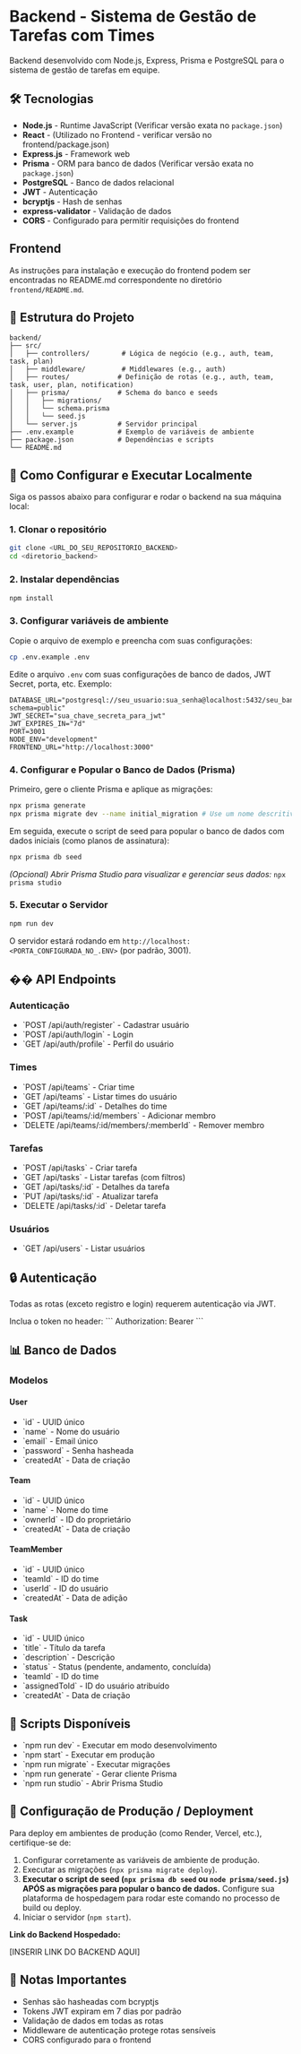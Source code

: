 # Backend - Sistema de Gestão de Tarefas com Times

Backend desenvolvido com Node.js, Express, Prisma e PostgreSQL para o sistema de gestão de tarefas em equipe.

## 🛠️ Tecnologias

- **Node.js** - Runtime JavaScript (Verificar versão exata no `package.json`)
- **React** - (Utilizado no Frontend - verificar versão no frontend/package.json)
- **Express.js** - Framework web
- **Prisma** - ORM para banco de dados (Verificar versão exata no `package.json`)
- **PostgreSQL** - Banco de dados relacional
- **JWT** - Autenticação
- **bcryptjs** - Hash de senhas
- **express-validator** - Validação de dados
- **CORS** - Configurado para permitir requisições do frontend

## Frontend

As instruções para instalação e execução do frontend podem ser encontradas no README.md correspondente no diretório `frontend/README.md`.

## 📁 Estrutura do Projeto

```
backend/
├── src/
│   ├── controllers/        # Lógica de negócio (e.g., auth, team, task, plan)
│   ├── middleware/         # Middlewares (e.g., auth)
│   ├── routes/            # Definição de rotas (e.g., auth, team, task, user, plan, notification)
│   ├── prisma/            # Schema do banco e seeds
│   │   ├── migrations/
│   │   └── schema.prisma
│   │   └── seed.js
│   └── server.js          # Servidor principal
├── .env.example           # Exemplo de variáveis de ambiente
├── package.json           # Dependências e scripts
└── README.md
```

## 🚀 Como Configurar e Executar Localmente

Siga os passos abaixo para configurar e rodar o backend na sua máquina local:

### 1. Clonar o repositório

```bash
git clone <URL_DO_SEU_REPOSITORIO_BACKEND>
cd <diretorio_backend>
```

### 2. Instalar dependências

```bash
npm install
```

### 3. Configurar variáveis de ambiente

Copie o arquivo de exemplo e preencha com suas configurações:

```bash
cp .env.example .env
```

Edite o arquivo `.env` com suas configurações de banco de dados, JWT Secret, porta, etc. Exemplo:

```env
DATABASE_URL="postgresql://seu_usuario:sua_senha@localhost:5432/seu_banco_de_dados?schema=public"
JWT_SECRET="sua_chave_secreta_para_jwt"
JWT_EXPIRES_IN="7d"
PORT=3001
NODE_ENV="development"
FRONTEND_URL="http://localhost:3000"
```

### 4. Configurar e Popular o Banco de Dados (Prisma)

Primeiro, gere o cliente Prisma e aplique as migrações:

```bash
npx prisma generate
npx prisma migrate dev --name initial_migration # Use um nome descritivo para sua migração inicial
```

Em seguida, execute o script de seed para popular o banco de dados com dados iniciais (como planos de assinatura):

```bash
npx prisma db seed
```

_(Opcional) Abrir Prisma Studio para visualizar e gerenciar seus dados:_ `npx prisma studio`

### 5. Executar o Servidor

```bash
npm run dev
```

O servidor estará rodando em `http://localhost:<PORTA_CONFIGURADA_NO_.ENV>` (por padrão, 3001).

## �� API Endpoints

### Autenticação

- \`POST /api/auth/register\` - Cadastrar usuário
- \`POST /api/auth/login\` - Login
- \`GET /api/auth/profile\` - Perfil do usuário

### Times

- \`POST /api/teams\` - Criar time
- \`GET /api/teams\` - Listar times do usuário
- \`GET /api/teams/:id\` - Detalhes do time
- \`POST /api/teams/:id/members\` - Adicionar membro
- \`DELETE /api/teams/:id/members/:memberId\` - Remover membro

### Tarefas

- \`POST /api/tasks\` - Criar tarefa
- \`GET /api/tasks\` - Listar tarefas (com filtros)
- \`GET /api/tasks/:id\` - Detalhes da tarefa
- \`PUT /api/tasks/:id\` - Atualizar tarefa
- \`DELETE /api/tasks/:id\` - Deletar tarefa

### Usuários

- \`GET /api/users\` - Listar usuários

## 🔒 Autenticação

Todas as rotas (exceto registro e login) requerem autenticação via JWT.

Inclua o token no header:
\`\`\`
Authorization: Bearer <seu-token-jwt>
\`\`\`

## 📊 Banco de Dados

### Modelos

#### User

- \`id\` - UUID único
- \`name\` - Nome do usuário
- \`email\` - Email único
- \`password\` - Senha hasheada
- \`createdAt\` - Data de criação

#### Team

- \`id\` - UUID único
- \`name\` - Nome do time
- \`ownerId\` - ID do proprietário
- \`createdAt\` - Data de criação

#### TeamMember

- \`id\` - UUID único
- \`teamId\` - ID do time
- \`userId\` - ID do usuário
- \`createdAt\` - Data de adição

#### Task

- \`id\` - UUID único
- \`title\` - Título da tarefa
- \`description\` - Descrição
- \`status\` - Status (pendente, andamento, concluída)
- \`teamId\` - ID do time
- \`assignedToId\` - ID do usuário atribuído
- \`createdAt\` - Data de criação

## 🧪 Scripts Disponíveis

- \`npm run dev\` - Executar em modo desenvolvimento
- \`npm start\` - Executar em produção
- \`npm run migrate\` - Executar migrações
- \`npm run generate\` - Gerar cliente Prisma
- \`npm run studio\` - Abrir Prisma Studio

## 🔧 Configuração de Produção / Deployment

Para deploy em ambientes de produção (como Render, Vercel, etc.), certifique-se de:

1. Configurar corretamente as variáveis de ambiente de produção.
2. Executar as migrações (`npx prisma migrate deploy`).
3. **Executar o script de seed (`npx prisma db seed` ou `node prisma/seed.js`) APÓS as migrações para popular o banco de dados.** Configure sua plataforma de hospedagem para rodar este comando no processo de build ou deploy.
4. Iniciar o servidor (`npm start`).

**Link do Backend Hospedado:**

[INSERIR LINK DO BACKEND AQUI]

## 📝 Notas Importantes

- Senhas são hasheadas com bcryptjs
- Tokens JWT expiram em 7 dias por padrão
- Validação de dados em todas as rotas
- Middleware de autenticação protege rotas sensíveis
- CORS configurado para o frontend

